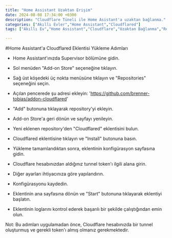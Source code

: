 ```yaml
---
title: "Home Assistant Uzaktan Erişim"
date: 2024-08-08 17:34:00 +0300
description: "Cloudflare Tüneli ile Home Asistant'a uzaktan bağlanma."
categories: ["Akıllı Evler","Home Assistant","Cloudflared"]
tags: ["Akıllı Ev","Home Assistant","Cloudflare","Uzaktan Bağlanma","Remote"]

---
```


#Home Assistant'a Cloudflared Eklentisi Yükleme Adımları

- Home Assistant'ınızda Supervisor bölümüne gidin.
- Sol menüden "Add-on Store" seçeneğine tıklayın.
- Sağ üst köşedeki üç nokta menüsüne tıklayın ve "Repositories" seçeneğini seçin.
- Açılan pencerede şu adresi ekleyin:
'https://github.com/brenner-tobias/addon-cloudflared'

- "Add" butonuna tıklayarak repository'yi ekleyin.
- Add-on Store'a geri dönün ve sayfayı yenileyin.
- Yeni eklenen repository'den "Cloudflared" eklentisini bulun.
- Cloudflared eklentisine tıklayın ve "Install" butonuna basın.
- Yükleme tamamlandıktan sonra, eklentinin konfigürasyon sayfasına gidin.
- Cloudflare hesabınızdan aldığınız tunnel token'ı ilgili alana girin.
- Diğer ayarları ihtiyacınıza göre yapılandırın.
- Konfigürasyonu kaydedin.
- Eklentinin ana sayfasına dönün ve "Start" butonuna tıklayarak eklentiyi başlatın.
- Eklentinin loglarını kontrol ederek başarılı bir şekilde çalıştığından emin olun.

Not: Bu adımları uygulamadan önce, Cloudflare hesabınızda bir tunnel oluşturmuş ve gerekli token'ı almış olmanız gerekmektedir.